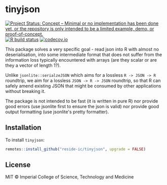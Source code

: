 # tinyjson

<!-- badges: start -->
[![Project Status: Concept – Minimal or no implementation has been done yet, or the repository is only intended to be a limited example, demo, or proof-of-concept.](https://www.repostatus.org/badges/latest/concept.svg)](https://www.repostatus.org/#concept)
[![R build status](https://github.com/reside-ic/tinyjson/workflows/R-CMD-check/badge.svg)](https://github.com/reside-ic/tinyjson/actions)
[![codecov.io](https://codecov.io/github/reside-ic/tinyjson/coverage.svg?branch=main)](https://codecov.io/github/reside-ic/tinyjson?branch=main)
<!-- badges: end -->

This package solves a very specific goal - read json into R with almost no deserialisation, into some intermediate format that does not suffer from the information loss typically encountered with arrays (are they scalar or are they a vector of length 1?).

Unlike `jsonlite::serialzeJSON` which aims for a lossless `R -> JSON -> R` roundtrip, we aim for a lossless `JSON -> R -> JSON` roundtrip, so that R can safely amend existing JSON that might be consumed by other applications without breaking it.

The package is not intended to be fast (it is written in pure R) nor provide good errors (use jsonlite first to ensure the json is valid) nor provide good output formatting (use jsonlite's pretty formatter).

## Installation

To install `tinyjson`:

```r
remotes::install_github("reside-ic/tinyjson", upgrade = FALSE)
```

## License

MIT © Imperial College of Science, Technology and Medicine
